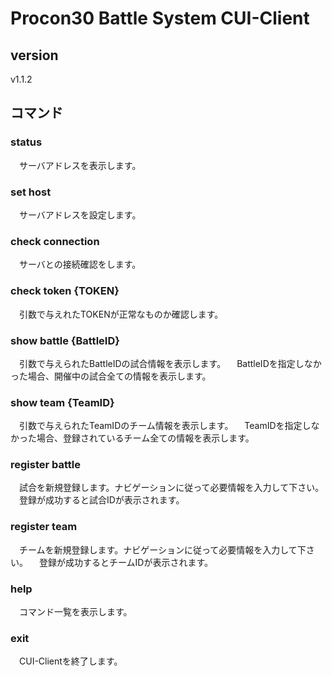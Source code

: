 # Procon30 Battle System CUI-Client

## version

v1.1.2

## コマンド

### status

　サーバアドレスを表示します。

### set host

　サーバアドレスを設定します。

### check connection

　サーバとの接続確認をします。

### check token {TOKEN}

　引数で与えれたTOKENが正常なものか確認します。

### show battle {BattleID}

　引数で与えられたBattleIDの試合情報を表示します。
　BattleIDを指定しなかった場合、開催中の試合全ての情報を表示します。

### show team {TeamID}

　引数で与えられたTeamIDのチーム情報を表示します。
　TeamIDを指定しなかった場合、登録されているチーム全ての情報を表示します。

### register battle

　試合を新規登録します。ナビゲーションに従って必要情報を入力して下さい。
　登録が成功すると試合IDが表示されます。

### register team

　チームを新規登録します。ナビゲーションに従って必要情報を入力して下さい。
　登録が成功するとチームIDが表示されます。

### help

　コマンド一覧を表示します。

### exit

　CUI-Clientを終了します。